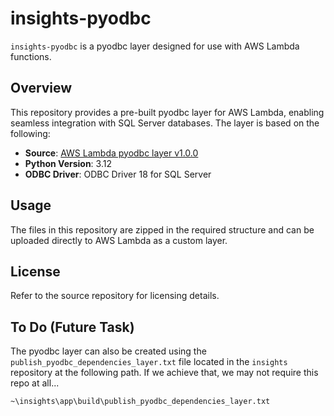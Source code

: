 # insights-pyodbc

`insights-pyodbc` is a pyodbc layer designed for use with AWS Lambda functions.

## Overview

This repository provides a pre-built pyodbc layer for AWS Lambda, enabling seamless integration with SQL Server databases. The layer is based on the following:

- **Source**: [AWS Lambda pyodbc layer v1.0.0](https://github.com/vickyboston20/aws-lambda-pyodbc-layer/releases/tag/v1.0.0)
- **Python Version**: 3.12
- **ODBC Driver**: ODBC Driver 18 for SQL Server

## Usage

The files in this repository are zipped in the required structure and can be uploaded directly to AWS Lambda as a custom layer.

## License

Refer to the source repository for licensing details.

## To Do (Future Task)

The pyodbc layer can also be created using the `publish_pyodbc_dependencies_layer.txt` file located in the `insights` repository at the following path. If we achieve that, we may not require this repo at all...

`~\insights\app\build\publish_pyodbc_dependencies_layer.txt`